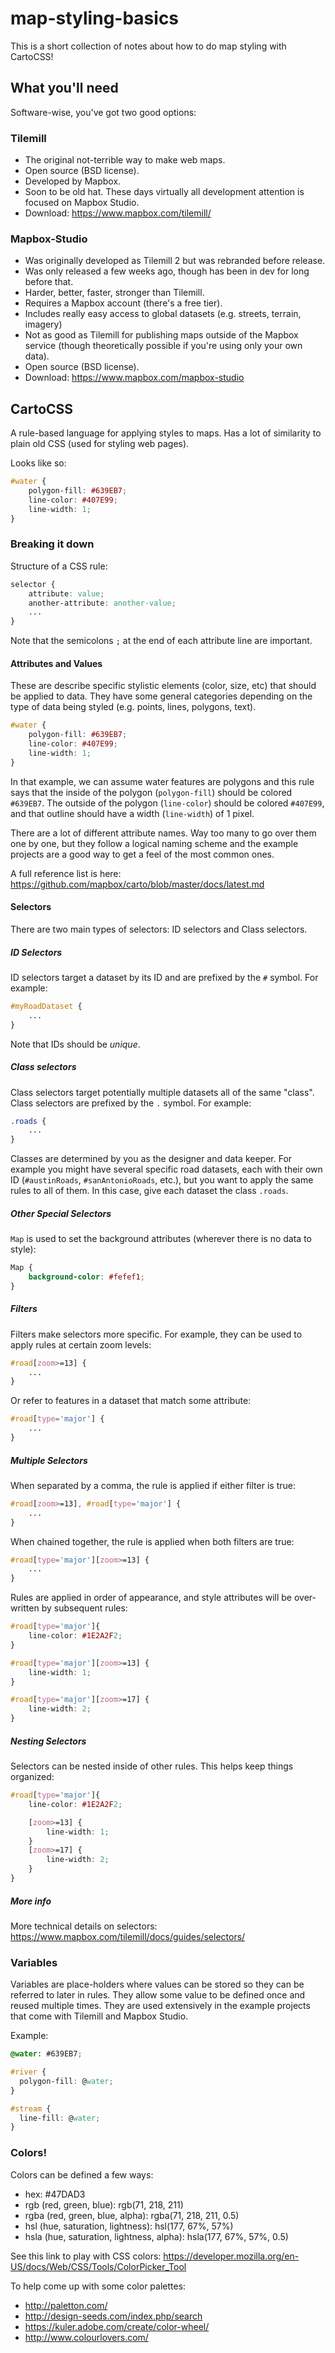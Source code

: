 # map-styling-basics

This is a short collection of notes about how to do map styling with CartoCSS!



## What you'll need

Software-wise, you've got two good options:


### Tilemill

- The original not-terrible way to make web maps.
- Open source (BSD license).
- Developed by Mapbox.
- Soon to be old hat. These days virtually all development attention is focused
  on Mapbox Studio.
- Download: https://www.mapbox.com/tilemill/


### Mapbox-Studio

- Was originally developed as Tilemill 2 but was rebranded before release.
- Was only released a few weeks ago, though has been in dev for long before
  that.
- Harder, better, faster, stronger than Tilemill.
- Requires a Mapbox account (there's a free tier).
- Includes really easy access to global datasets (e.g. streets, terrain,
  imagery)
- Not as good as Tilemill for publishing maps outside of the Mapbox service (though
  theoretically possible if you're using only your own data).
- Open source (BSD license).
- Download: https://www.mapbox.com/mapbox-studio


## CartoCSS

A rule-based language for applying styles to maps. Has a lot of similarity to plain old CSS (used for styling web pages).


Looks like so:

```css
#water {
    polygon-fill: #639EB7;
    line-color: #407E99;
    line-width: 1;
}
```


### Breaking it down

Structure of a CSS rule:

```css
selector {
    attribute: value;
    another-attribute: another-value;
    ...
}
```

Note that the semicolons `;` at the end of each attribute line are important.


#### Attributes and Values

These are describe specific stylistic elements (color, size, etc) that should be
applied to data. They have some general categories depending on the type of data
being styled (e.g.  points, lines, polygons, text).

```css
#water {
    polygon-fill: #639EB7;
    line-color: #407E99;
    line-width: 1;
}
```

In that example, we can assume water features are polygons and this rule says
that the inside of the polygon (`polygon-fill`) should be colored `#639EB7`. The
outside of the polygon (`line-color`) should be colored `#407E99`, and that
outline should have a width (`line-width`) of 1 pixel.

There are a lot of different attribute names. Way too many to go over them one
by one, but they follow a logical naming scheme and the example projects are a
good way to get a feel of the most common ones. 

A full reference list is here:
https://github.com/mapbox/carto/blob/master/docs/latest.md


#### Selectors

There are two main types of selectors: ID selectors and Class selectors.

##### ID Selectors

ID selectors target a dataset by its ID and are prefixed by the `#` symbol. For
example:

```css
#myRoadDataset {
    ...
}
```

Note that IDs should be *unique*.

##### Class selectors

Class selectors target potentially multiple datasets all of the same "class".
Class selectors are prefixed by the `.` symbol. For example:

```css
.roads {
    ...
}
```

Classes are determined by you as the designer and data keeper. For example you
might have several specific road datasets, each with their own ID
(`#austinRoads`, `#sanAntonioRoads`, etc.), but you want to apply the same rules
to all of them. In this case, give each dataset the class `.roads`.

##### Other Special Selectors

`Map` is used to set the background attributes (wherever there is no
data to style):

```css
Map {
    background-color: #fefef1;
}
```


##### Filters

Filters make selectors more specific. For example, they can be used to apply
rules at certain zoom levels:

```css
#road[zoom>=13] {
    ...
}
```


Or refer to features in a dataset that match some attribute:

```css
#road[type='major'] {
    ...
}
```


##### Multiple Selectors

When separated by a comma, the rule is applied if either filter is true:

```css
#road[zoom>=13], #road[type='major'] {
    ...
}
```


When chained together, the rule is applied when both filters are true:

```css
#road[type='major'][zoom>=13] {
    ...
}
```


Rules are applied in order of appearance, and style attributes will be
over-written by subsequent rules:

```css
#road[type='major']{
    line-color: #1E2A2F2;
}

#road[type='major'][zoom>=13] {
    line-width: 1;
}

#road[type='major'][zoom>=17] {
    line-width: 2;
}
```


##### Nesting Selectors

Selectors can be nested inside of other rules. This helps keep things organized:

```css
#road[type='major']{
    line-color: #1E2A2F2;

    [zoom>=13] {
        line-width: 1;
    }
    [zoom>=17] {
        line-width: 2;
    }
}
```


##### More info

More technical details on selectors: https://www.mapbox.com/tilemill/docs/guides/selectors/




### Variables

Variables are place-holders where values can be stored so they can be referred
to later in rules. They allow some value to be defined once and reused multiple
times. They are used extensively in the example projects that come with Tilemill
and Mapbox Studio.

Example:

```css
@water: #639EB7;

#river {
  polygon-fill: @water;
}

#stream {
  line-fill: @water;
}
```



### Colors!

Colors can be defined a few ways:
 - hex: #47DAD3
 - rgb (red, green, blue): rgb(71, 218, 211)
 - rgba (red, green, blue, alpha): rgba(71, 218, 211, 0.5)
 - hsl (hue, saturation, lightness): hsl(177, 67%, 57%)
 - hsla (hue, saturation, lightness, alpha): hsla(177, 67%, 57%, 0.5)


See this link to play with CSS colors:
https://developer.mozilla.org/en-US/docs/Web/CSS/Tools/ColorPicker_Tool


To help come up with some color palettes:
 - http://paletton.com/
 - http://design-seeds.com/index.php/search
 - https://kuler.adobe.com/create/color-wheel/
 - http://www.colourlovers.com/

